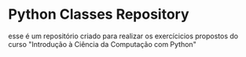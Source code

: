 # Python Classes Repository
esse é um repositório criado para realizar os exercícicios propostos do curso "Introdução à Ciência da Computação com Python"

